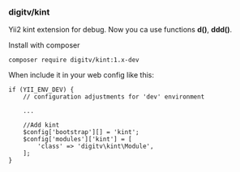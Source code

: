 ### digitv/kint
Yii2 kint extension for debug. Now you ca use functions **d()**, **ddd()**.

Install with composer

```
composer require digitv/kint:1.x-dev
```

When include it in your web config like this:

```
if (YII_ENV_DEV) {
    // configuration adjustments for 'dev' environment
    
    ...

    //Add kint
    $config['bootstrap'][] = 'kint';
    $config['modules']['kint'] = [
        'class' => 'digitv\kint\Module',
    ];
}
```
